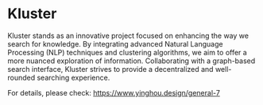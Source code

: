 # Kluster
<!--  -->
Kluster stands as an innovative project focused on enhancing the way we search for knowledge. By integrating advanced Natural Language Processing (NLP) techniques and clustering algorithms, we aim to offer a more nuanced exploration of information. Collaborating with a graph-based search interface, Kluster strives to provide a decentralized and well-rounded searching experience.

For details, please check:
https://www.yinghou.design/general-7

